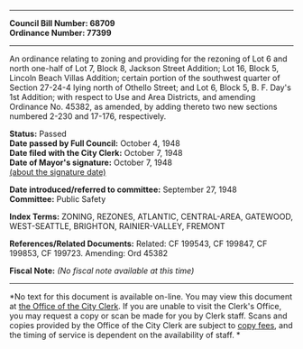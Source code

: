 * * * * *  
  
**Council Bill Number: [](#h0)[](#h2)68709**   
**Ordinance Number: 77399**  
  
* * * * *  
  
An ordinance relating to zoning and providing for the rezoning of Lot 6 and north one-half of Lot 7, Block 8, Jackson Street Addition; Lot 16, Block 5, Lincoln Beach Villas Addition; certain portion of the southwest quarter of Section 27-24-4 lying north of Othello Street; and Lot 6, Block 5, B. F. Day's 1st Addition; with respect to Use and Area Districts, and amending Ordinance No. 45382, as amended, by adding thereto two new sections numbered 2-230 and 17-176, respectively.  
  
**Status:** Passed   
**Date passed by Full Council:** October 4, 1948   
**Date filed with the City Clerk:** October 7, 1948   
**Date of Mayor's signature:** October 7, 1948   
[(about the signature date)](/~public/approvaldate.htm)   
  
  
**Date introduced/referred to committee:** September 27, 1948   
**Committee:** Public Safety   
  
**Index Terms:** ZONING, REZONES, ATLANTIC, CENTRAL-AREA, GATEWOOD, WEST-SEATTLE, BRIGHTON, RAINIER-VALLEY, FREMONT  
  
**References/Related Documents:** Related: CF 199543, CF 199847, CF 199853, CF 199723. Amending: Ord 45382  
  
**Fiscal Note:** *(No fiscal note available at this time)*  
  
* * * * *  
  
*No text for this document is available on-line. You may view this document at [the Office of the City Clerk](http://www.seattle.gov/leg/clerk/contactUs.htm). If you are unable to visit the Clerk's Office, you may request a copy or scan be made for you by Clerk staff. Scans and copies provided by the Office of the City Clerk are subject to [copy fees](http://clerk.seattle.gov/~public/clerkfees.htm), and the timing of service is dependent on the availability of staff. *  
  
  
